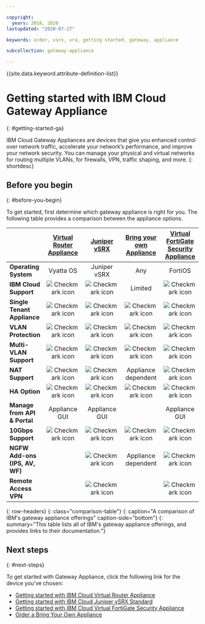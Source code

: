 ```yaml
---

copyright:
  years: 2018, 2020
lastupdated: "2020-07-27"

keywords: order, vsrx, vra, getting started, gateway, appliance

subcollection: gateway-appliance

---
```


{{site.data.keyword.attribute-definition-list}}

# Getting started with IBM Cloud Gateway Appliance
{: #getting-started-ga}

IBM Cloud Gateway Appliances are devices that give you enhanced control over network traffic, accelerate your network’s performance, and improve your network security. You can manage your physical and virtual networks for routing multiple VLANs, for firewalls, VPN, traffic shaping, and more.
{: shortdesc}

## Before you begin
{: #before-you-begin}

To get started, first determine which gateway appliance is right for you. The following table provides a comparison between the appliance options.


|        | [Virtual Router Appliance](/docs/virtual-router-appliance) | [Juniper vSRX](/docs/vsrx) |[Bring your own Appliance](/docs/gateway-appliance?topic=gateway-appliance-order-byoa) | [Virtual FortiGate Security Appliance](/docs/vfsa?topic=vfsa-getting-started)
| ------- | :------: | :------: | :------: | :------: |
|**Operating System**|Vyatta OS|Juniper vSRX|Any|FortiOS|
|**IBM Cloud Support**|![Checkmark icon](../../icons/checkmark-icon.svg)|![Checkmark icon](../../icons/checkmark-icon.svg)| Limited |![Checkmark icon](../../icons/checkmark-icon.svg)|
|**Single Tenant Appliance**|![Checkmark icon](../../icons/checkmark-icon.svg)|![Checkmark icon](../../icons/checkmark-icon.svg)|![Checkmark icon](../../icons/checkmark-icon.svg)|![Checkmark icon](../../icons/checkmark-icon.svg)|
|**VLAN Protection**|![Checkmark icon](../../icons/checkmark-icon.svg)|![Checkmark icon](../../icons/checkmark-icon.svg)|![Checkmark icon](../../icons/checkmark-icon.svg)|![Checkmark icon](../../icons/checkmark-icon.svg)|
|**Multi-VLAN Support**|![Checkmark icon](../../icons/checkmark-icon.svg)|![Checkmark icon](../../icons/checkmark-icon.svg)|![Checkmark icon](../../icons/checkmark-icon.svg)|![Checkmark icon](../../icons/checkmark-icon.svg)|
|**NAT Support**|![Checkmark icon](../../icons/checkmark-icon.svg)|![Checkmark icon](../../icons/checkmark-icon.svg)|Appliance dependent|![Checkmark icon](../../icons/checkmark-icon.svg)|
|**HA Option**|![Checkmark icon](../../icons/checkmark-icon.svg)|![Checkmark icon](../../icons/checkmark-icon.svg)|![Checkmark icon](../../icons/checkmark-icon.svg)|![Checkmark icon](../../icons/checkmark-icon.svg)|
|**Manage from API & Portal**|Appliance GUI|Appliance GUI| |Appliance GUI
|**10Gbps Support**|![Checkmark icon](../../icons/checkmark-icon.svg)|![Checkmark icon](../../icons/checkmark-icon.svg)|![Checkmark icon](../../icons/checkmark-icon.svg)|![Checkmark icon](../../icons/checkmark-icon.svg)|
|**NGFW Add-ons (IPS, AV, WF)**| |![Checkmark icon](../../icons/checkmark-icon.svg)|Appliance dependent|![Checkmark icon](../../icons/checkmark-icon.svg)|
|**Remote Access VPN**||![Checkmark icon](../../icons/checkmark-icon.svg)||![Checkmark icon](../../icons/checkmark-icon.svg)|
{: row-headers}
{: class="comparison-table"}
{: caption="A comparison of IBM's gateway appliance offerings" caption-side="bottom"}
{: summary="This table lists all of IBM's gateway appliance offerings, and provides links to their documentation."}

## Next steps
{: #next-steps}

To get started with Gateway Appliance, click the following link for the device you've chosen:

- [Getting started with IBM Cloud Virtual Router Appliance](/docs/virtual-router-appliance?topic=virtual-router-appliance-getting-started-vra)
- [Getting started with IBM Cloud Juniper vSRX Standard](/docs/vsrx?topic=vsrx-getting-started)
- [Getting started with IBM Cloud Virtual FortiGate Security Appliance](/docs/vfsa?topic=vfsa-getting-started)
- [Order a Bring Your Own Appliance](/docs/gateway-appliance?topic=gateway-appliance-order-byoa)
